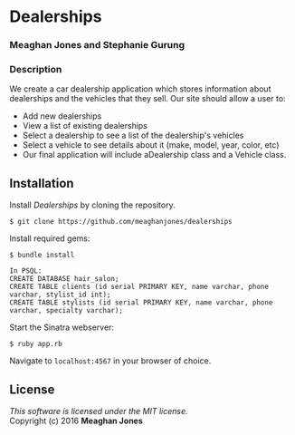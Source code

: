 # Dealerships
### Meaghan Jones and Stephanie Gurung 

### Description 

We create a car dealership application which stores information about dealerships and the vehicles that they sell. Our site should allow a user to:

* Add new dealerships
* View a list of existing dealerships
* Select a dealership to see a list of the dealership's vehicles
* Select a vehicle to see details about it (make, model, year, color, etc)
* Our final application will include aDealership class and a Vehicle class. 


Installation
------------

Install *Dealerships* by cloning the repository.  
```
$ git clone https://github.com/meaghanjones/dealerships
```

Install required gems:
```
$ bundle install
```

```
In PSQL:
CREATE DATABASE hair_salon;
CREATE TABLE clients (id serial PRIMARY KEY, name varchar, phone varchar, stylist_id int);
CREATE TABLE stylists (id serial PRIMARY KEY, name varchar, phone varchar, specialty varchar);
```

Start the Sinatra webserver:
```
$ ruby app.rb
```

Navigate to `localhost:4567` in your browser of choice.

License
-------
_This software is licensed under the MIT license._<br>
Copyright (c) 2016 **Meaghan Jones**
